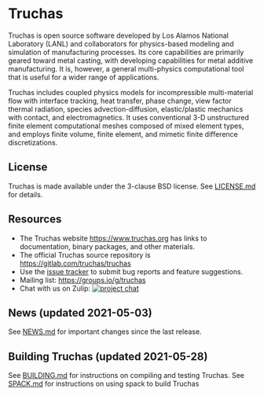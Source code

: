 Truchas
==============================================================================
Truchas is open source software developed by Los Alamos National Laboratory
(LANL) and collaborators for physics-based modeling and simulation of
manufacturing processes. Its core capabilities are primarily geared toward
metal casting, with developing capabilities for metal additive manufacturing.
It is, however, a general multi-physics computational tool that is useful for
a wider range of applications.

Truchas includes coupled physics models for incompressible multi-material flow
with interface tracking, heat transfer, phase change, view factor thermal
radiation, species advection-diffusion, elastic/plastic mechanics with contact,
and electromagnetics.  It uses conventional 3-D unstructured finite element
computational meshes composed of mixed element types, and employs finite volume,
finite element, and mimetic finite difference discretizations.

License
------------------------------------------------------------------------------
Truchas is made available under the 3-clause BSD license.
See [LICENSE.md](LICENSE.md) for details.

Resources
------------------------------------------------------------------------------
* The Truchas website https://www.truchas.org has links to documentation,
  binary packages, and other materials.
* The official Truchas source repository is https://gitlab.com/truchas/truchas
* Use the [issue tracker][3] to submit bug reports and feature suggestions.
* Mailing list: https://groups.io/g/truchas
* Chat with us on Zulip: [![project chat](https://img.shields.io/badge/zulip-join_chat-brightgreen.svg)](https://truchas.zulipchat.com/)

[2]: https://gitlab.com/truchas/truchas
[3]: https://gitlab.com/truchas/truchas/issues

News (updated 2021-05-03)
------------------------------------------------------------------------------
See [NEWS.md](NEWS.md) for important changes since the last release.

Building Truchas (updated 2021-05-28)
------------------------------------------------------------------------------
See [BUILDING.md](BUILDING.md) for instructions on compiling and testing
Truchas.  See [SPACK.md](SPACK.md) for instructions on using spack to build Truchas
